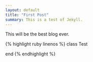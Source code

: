 ```yaml
---
layout: default
title: "First Post"
summary: This is a test of Jekyll.
---
```


This will be the best blog ever.

{% highlight ruby linenos %}
class Test

end
{% endhighlight %}
